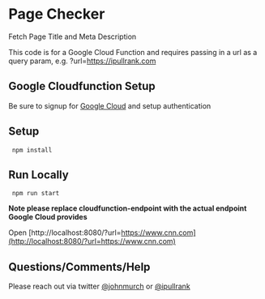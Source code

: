 # Page Checker

Fetch Page Title and Meta Description

This code is for a Google Cloud Function and requires passing in a url as a query param, e.g. ?url=https://ipullrank.com

## Google Cloudfunction Setup
Be sure to signup for [Google Cloud](https://cloud.google.com/functions/docs/quickstart-nodejs) and setup authentication

## Setup
``` npm install```

## Run Locally

` npm run start`

__Note please replace cloudfunction-endpoint with the actual endpoint Google Cloud provides__

Open [http://localhost:8080/?url=https://www.cnn.com](http://localhost:8080/?url=https://www.cnn.com)


## Questions/Comments/Help
Please reach out via twitter [@johnmurch](https://twitter.com/johnmurch) or [@ipullrank](https://twitter.com/ipullrank)
